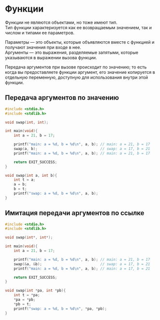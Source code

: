 # Функции <a name="functions"></a>
Функции не являются объектами, но тоже имеют тип.  
Тип функции характеризуется как ее возвращаемым значением, так и числом и типами ее параметров.  

Параметры — это объекты, которые объявляются вместе с функцией и получают значения при входе в нее.  
Аргументы — это выражения, разделяемые запятыми, которые указываются в выражении вызова функции.  

Передача аргументов при вызове происходит по значению; то есть когда вы предоставляете функции аргумент, его значение копируется в отдельную переменную, доступную для использования внутри этой функции.  

## Передача аргументов по значению
```c
#include <stdio.h>
#include <stdlib.h>

void swap(int, int);

int main(void){
    int a = 21, b = 17;

    printf("main: a = %d, b = %d\n", a, b); // main: a = 21, b = 17
    swap(a, b);                             // swap: a = 17, b = 21
    printf("main: a = %d, b = %d\n", a, b); // main: a = 21, b = 17

    return EXIT_SUCCESS;
}

void swap(int a, int b){
    int t = a;
    a = b;
    b = t;
    printf("swap: a = %d, b = %d\n", a, b);
}
```

## Имитация передачи аргументов по ссылке
```c
#include <stdio.h>
#include <stdlib.h>

void swap(int*, int*);

int main(void){
    int a = 21, b = 17;

    printf("main: a = %d, b = %d\n", a, b); // main: a = 21, b = 17
    swap(&a, &b);                           // swap: a = 17, b = 21
    printf("main: a = %d, b = %d\n", a, b); // main: a = 17, b = 21

    return EXIT_SUCCESS;
}

void swap(int *pa, int *pb){
    int t = *pa;
    *pa = *pb;
    *pb = t;
    printf("swap: a = %d, b = %d\n", *pa, *pb);
}
```
